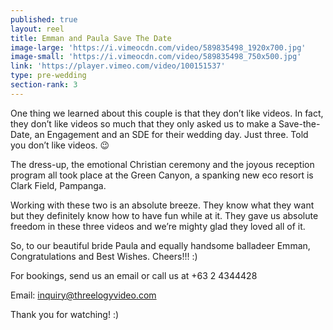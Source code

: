 ```yaml
---
published: true
layout: reel
title: Emman and Paula Save The Date
image-large: 'https://i.vimeocdn.com/video/589835498_1920x700.jpg'
image-small: 'https://i.vimeocdn.com/video/589835498_750x500.jpg'
link: 'https://player.vimeo.com/video/100151537'
type: pre-wedding
section-rank: 3
---
```

One thing we learned about this couple is that they don’t like videos. In fact, they don’t like videos so much that they only asked us to make a Save-the-Date, an Engagement and an SDE for their wedding day. Just three. Told you don’t like videos. 😉

The dress-up, the emotional Christian ceremony and the joyous reception program all took place at the Green Canyon, a spanking new eco resort is Clark Field, Pampanga.

Working with these two is an absolute breeze. They know what they want but they definitely know how to have fun while at it. They gave us absolute freedom in these three videos and we’re mighty glad they loved all of it.

So, to our beautiful bride Paula and equally handsome balladeer Emman, Congratulations and Best Wishes. Cheers!!! :)

For bookings, send us an email or call us at +63 2 4344428

Email: inquiry@threelogyvideo.com

Thank you for watching! :)


